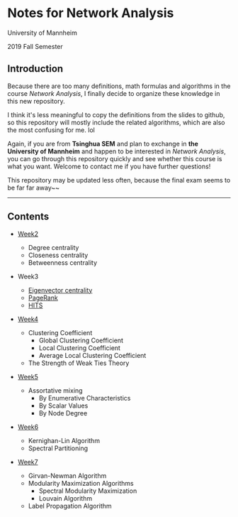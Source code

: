 # Notes for Network Analysis

University of Mannheim

2019 Fall Semester

## Introduction

Because there are too many definitions, math formulas and algorithms in the course *Network Analysis*,  I finally decide to organize these knowledge in this new repository. 

I think it's less meaningful to copy the definitions from the slides to github, so this repository will mostly include the related algorithms, which are also the most confusing for me. lol

Again, if you are from **Tsinghua SEM** and plan to exchange in **the University of Mannheim** and happen to be interested in *Network Analysis*, you can go through this repository quickly and see whether this course is what you want. Welcome to contact me if you have further questions! 

This repository may be updated less often, because the final exam seems to be far far away~~

---

## Contents

- [Week2](week2/Degree_closeness_betweenness_centrality.md)
    - Degree centrality
    - Closeness centrality
    - Betweenness centrality

- Week3
    - [Eigenvector centrality](week3/Eigenvector_centrality.md)
    - [PageRank](week3/PageRank.md)
    - [HITS](week3/HITS.md)

- [Week4](week4_neighborhood_patterns/Neighborhood_patterns.md) 
    - Clustering Coefficient
        - Global Clustering Coefficient
        - Local Clustering Coefficient
        - Average Local Clustering Coefficient
    - The Strength of Weak Ties Theory

- [Week5](week5_assortative_mixing/Assortative_mixing.md)
    - Assortative mixing
        - By Enumerative Characteristics
        - By Scalar Values
        - By Node Degree

- [Week6](week6_graph_partitioning/Graph_partitioning.md)
    - Kernighan-Lin Algorithm
    - Spectral Partitioning

- [Week7](week7_community_detection/Community_detection.md)
    - Girvan-Newman Algorithm
    - Modularity Maximization Algorithms
        - Spectral Modularity Maximization
        - Louvain Algorithm
    - Label Propagation Algorithm